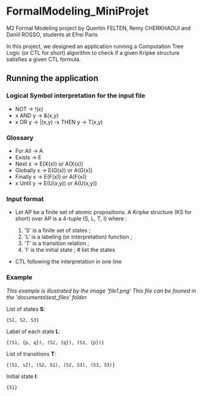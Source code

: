 # FormalModeling_MiniProjet

M2 Formal Modeling project by Quentin FELTEN, Remy CHERKHAOUI and Daniil ROSSO,
students at Efrei Paris

In this project, we designed an application running a Computation Tree Logic (or CTL for short) algorithm to check if a given Kripke structure satisfies a given CTL formula. 

## Running the application

### Logical Symbol interpretation for the input file

- NOT     → !(x)
- x AND y → &(x,y)
- x OR y  → |(x,y)
-x THEN y → T(x,y)

### Glossary

- For All    → A
- Exists     → E
- Next x     → E(X(x)) or A(X(x))
- Globally x → E(G(x)) or A(G(x))
- Finally x  → E(F(x)) or A(F(x))
- x Until y  → E(U(x,y)) or A(U(x,y))

### Input format

- Let AP be a finite set of atomic propositions. A Kripke structure (KS for short) over AP is a 4-tuple (S, L, T, I) where :

  1. 'S' is a finite set of states ;
  2. 'L' is a labeling (or interpretation) function ;
  3. 'T' is a transition relation ;
  4. 'I' is the initial state ; # list the states

- CTL following the interpretation in one line

### Example

_This example is illustrated by the image 'file1.png'
This file can be founed in the 'documents\test_files' folder._

List of states **S**:

`{S1, S2, S3}`

Label of each state **L**:

`{(S1, {p, q}), (S2, {q}), (S3, {p})}`

List of transitions **T**:

`{(S1, s2), (S2, S1), (S2, S3), (S3, S3)}`

Initial state **I**:

`{S1}`


